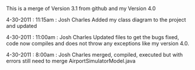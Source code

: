 This is a merge of Version 3.1 from github and my Version 4.0


4-30-2011 : 11:15am : Josh Charles
	Added my class diagram to the project and updated

4-30-2011 : 11:00am : Josh Charles
	Updated files to get the bugs fixed, code now compiles and does
	not throw any exceptions like my version 4.0.

4-30-2011 : 8:00am : Josh Charles
	merged, compiled, executed but with errors
	still need to merge AirportSimulatorModel.java
